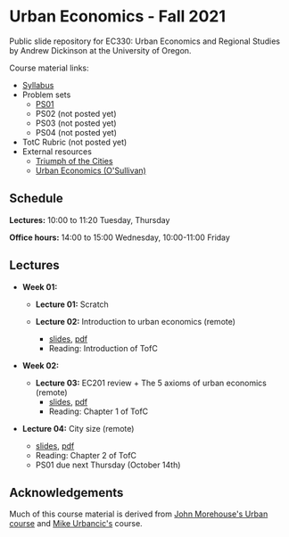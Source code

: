 # Urban Economics - Fall 2021

Public slide repository for EC330: Urban Economics and Regional Studies by Andrew Dickinson at the University of Oregon.

Course material links:
  - [Syllabus](syllabus/syllabus.pdf)
  - Problem sets
	- [PS01](problem-sets/ps01.pdf)
	- PS02 (not posted yet)
	- PS03 (not posted yet)
	- PS04 (not posted yet)
  - TotC Rubric (not posted yet)
  - External resources
	- [Triumph of the Cities](http://www.smart-city.institute/library/book/triumph_of_the_city.pdf)
	- [Urban Economics (O'Sullivan)](resources/O'Sullivan_Urban_Economics_8th.pdf) 
  
## Schedule

__Lectures:__ 10:00 to 11:20 Tuesday, Thursday

__Office hours:__ 14:00 to 15:00 Wednesday, 10:00-11:00 Friday
  
## Lectures

- __Week 01:__

  - __Lecture 01:__ Scratch

  - __Lecture 02:__ Introduction to urban economics (remote) 
	- [slides](slides/001-intro/01-intro.html), [pdf](slides/001-intro/01-intro.pdf)
	- Reading: Introduction of TofC

- __Week 02:__

  - __Lecture 03:__ EC201 review + The 5 axioms of urban economics (remote)
	- [slides](slides/002-review/02-review.html), [pdf](slides/002-review/02-review.pdf)
	- Reading: Chapter 1 of TofC

- __Lecture 04:__ City size (remote)
	- [slides](slides003-size/03-size.html), [pdf](slides/003-size/03-size.pdf)
	- Reading: Chapter 2 of TofC
	- PS01 due next Thursday (October 14th)

## Acknowledgements

Much of this course material is derived from [John Morehouse's Urban course](https://github.com/johnmorehouse/EC330_UrbanEcon) and [Mike Urbancic's](https://twitter.com/Urbancic) course. 
